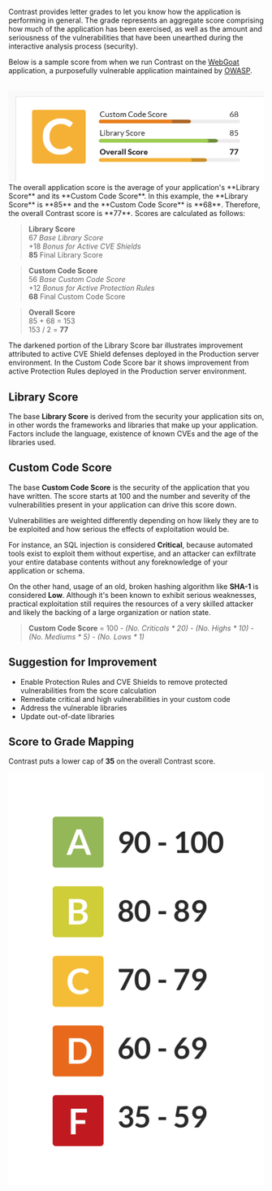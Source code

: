 <!--
title: "Contrast Scoring Guide"
description: "Guide to Contrast scoring"
tags: "TeamServer application scoring guide"
-->

Contrast provides letter grades to let you know how the application is performing in general. The grade represents an aggregate score comprising how much of the application has been exercised, as well as the amount and seriousness of the vulnerabilities that have been unearthed during the interactive analysis process (security).

Below is a sample score from when we run Contrast on the [WebGoat](https://code.google.com/p/webgoat/) application, a purposefully vulnerable application maintained by [OWASP](https://www.owasp.org/index.php/Main_Page).

<br/>
<a href="assets/images/KB1-d10_1.png" rel="lightbox" title="Contrast Score"><img class="thumbnail" src="assets/images/KB1-d10_1.png"/></a>
<br/>
The overall application score is the average of your application's **Library Score** and its **Custom Code Score**. In this example, the **Library Score** is **85** and the **Custom Code Score** is **68**. Therefore, the overall Contrast score is **77**. Scores are calculated as follows:

>**Library Score**<br/>
> 67 *Base Library Score*<br/>
>+18 *Bonus for Active CVE Shields*<br/>
> **85** Final Library Score<br/>

>**Custom Code Score**<br/>
> 56 *Base Custom Code Score*<br/>
>+12 *Bonus for Active Protection Rules*<br/>
> **68** Final Custom Code Score<br/>

>**Overall Score**<br/>
>85 + 68 = 153</br>
>153 / 2 = **77**<br/>

The darkened portion of the Library Score bar illustrates improvement attributed to active CVE Shield defenses deployed in the Production server environment. In the Custom Code Score bar it shows improvement from active Protection Rules deployed in the Production server environment.


## Library Score

The base **Library Score** is derived from the security your application sits on, in other words the frameworks and libraries that make up your application. Factors include the language, existence of known CVEs and the age of the libraries used.


## Custom Code Score

The base **Custom Code Score** is the security of the application that you have written. The score starts at 100 and the number and severity of the vulnerabilities present in your application can drive this score down.

Vulnerabilities are weighted differently depending on how likely they are to be exploited and how serious the effects of exploitation would be.

For instance, an SQL injection is considered **Critical**, because automated tools exist to exploit them without expertise, and an attacker can exfiltrate your entire database contents without any foreknowledge of your application or schema.

On the other hand, usage of an old, broken hashing algorithm like **SHA-1** is considered **Low**. Although it's been known to exhibit serious weaknesses, practical exploitation still requires the resources of a very skilled attacker and likely the backing of a large organization or nation state.

>**Custom Code Score** = 100 - *(No. Criticals * 20)* - *(No. Highs * 10)* - *(No. Mediums * 5)* - *(No. Lows * 1)*


## Suggestion for Improvement

* Enable Protection Rules and CVE Shields to remove protected vulnerabilities from the score calculation
* Remediate critical and high vulnerabilities in your custom code
* Address the vulnerable libraries
* Update out-of-date libraries


## Score to Grade Mapping

Contrast puts a lower cap of **35** on the overall Contrast score.

<a href="assets/images/KB1-d10_2.png" rel="lightbox" title="Score To Grade Mapping"><img class="thumbnail" src="assets/images/KB1-d10_2.png"/></a>


